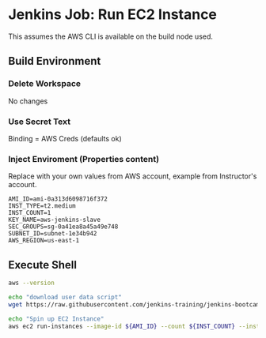 # Jenkins Job: Run EC2 Instance

This assumes the AWS CLI is available on the build node used.

## Build Environment

### Delete Workspace

No changes

### Use Secret Text

Binding = AWS Creds (defaults ok)

### Inject Enviroment (Properties content)

Replace with your own values from AWS account, example from Instructor's account.

```
AMI_ID=ami-0a313d6098716f372
INST_TYPE=t2.medium
INST_COUNT=1
KEY_NAME=aws-jenkins-slave
SEC_GROUPS=sg-0a41ea8a45a49e748
SUBNET_ID=subnet-1e34b942
AWS_REGION=us-east-1
```

## Execute Shell

```bash
aws --version

echo "download user data script"
wget https://raw.githubusercontent.com/jenkins-training/jenkins-bootcamp-course/master/aws/ec2/spot/jenkins-slave-setup.sh

echo "Spin up EC2 Instance"
aws ec2 run-instances --image-id ${AMI_ID} --count ${INST_COUNT} --instance-type ${INST_TYPE} --key-name ${KEY_NAME} --security-group-ids ${SEC_GROUPS} --subnet-id ${SUBNET_ID} --user-data file://jenkins-slave-setup.sh
```
